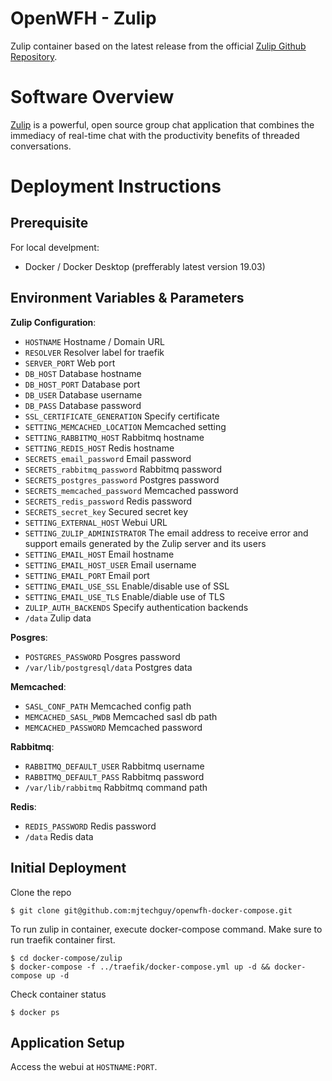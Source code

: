 # OpenWFH - Zulip
Zulip container based on the latest release from the official [Zulip Github Repository](https://github.com/zulip/docker-zulip).

# Software Overview
[Zulip](https://zulip.com) is a powerful, open source group chat application that combines the immediacy of real-time chat with the productivity benefits of threaded conversations.

# Deployment Instructions
## Prerequisite
For local develpment:
- Docker / Docker Desktop (prefferably latest version 19.03)

## Environment Variables & Parameters
__Zulip Configuration__:
- `HOSTNAME` Hostname / Domain URL
- `RESOLVER` Resolver label for traefik
- `SERVER_PORT` Web port
- `DB_HOST` Database hostname
- `DB_HOST_PORT` Database port
- `DB_USER` Database username
- `DB_PASS` Database password
- `SSL_CERTIFICATE_GENERATION` Specify certificate
- `SETTING_MEMCACHED_LOCATION` Memcached setting
- `SETTING_RABBITMQ_HOST` Rabbitmq hostname
- `SETTING_REDIS_HOST` Redis hostname
- `SECRETS_email_password` Email password
- `SECRETS_rabbitmq_password` Rabbitmq password
- `SECRETS_postgres_password` Postgres password
- `SECRETS_memcached_password` Memcached password
- `SECRETS_redis_password` Redis password
- `SECRETS_secret_key` Secured secret key
- `SETTING_EXTERNAL_HOST` Webui URL
- `SETTING_ZULIP_ADMINISTRATOR` The email address to receive error and support emails generated by the Zulip server and its users
- `SETTING_EMAIL_HOST` Email hostname
- `SETTING_EMAIL_HOST_USER` Email username
- `SETTING_EMAIL_PORT` Email port
- `SETTING_EMAIL_USE_SSL` Enable/disable use of SSL
- `SETTING_EMAIL_USE_TLS` Enable/diable use of TLS
- `ZULIP_AUTH_BACKENDS` Specify authentication backends
- `/data` Zulip data

__Posgres__:
- `POSTGRES_PASSWORD` Posgres password
- `/var/lib/postgresql/data` Postgres data

__Memcached__:
- `SASL_CONF_PATH` Memcached config path
- `MEMCACHED_SASL_PWDB` Memcached sasl db path
- `MEMCACHED_PASSWORD` Memcached password

__Rabbitmq__:
- `RABBITMQ_DEFAULT_USER` Rabbitmq username
- `RABBITMQ_DEFAULT_PASS` Rabbitmq password
- `/var/lib/rabbitmq` Rabbitmq command path

__Redis__:
- `REDIS_PASSWORD` Redis password
- `/data` Redis data

## Initial Deployment
Clone the repo
```console
$ git clone git@github.com:mjtechguy/openwfh-docker-compose.git
```
To run zulip in container, execute docker-compose command. Make sure to run traefik container first.
```console
$ cd docker-compose/zulip
$ docker-compose -f ../traefik/docker-compose.yml up -d && docker-compose up -d
```
Check container status
```console
$ docker ps
```

## Application Setup
Access the webui at `HOSTNAME:PORT`.